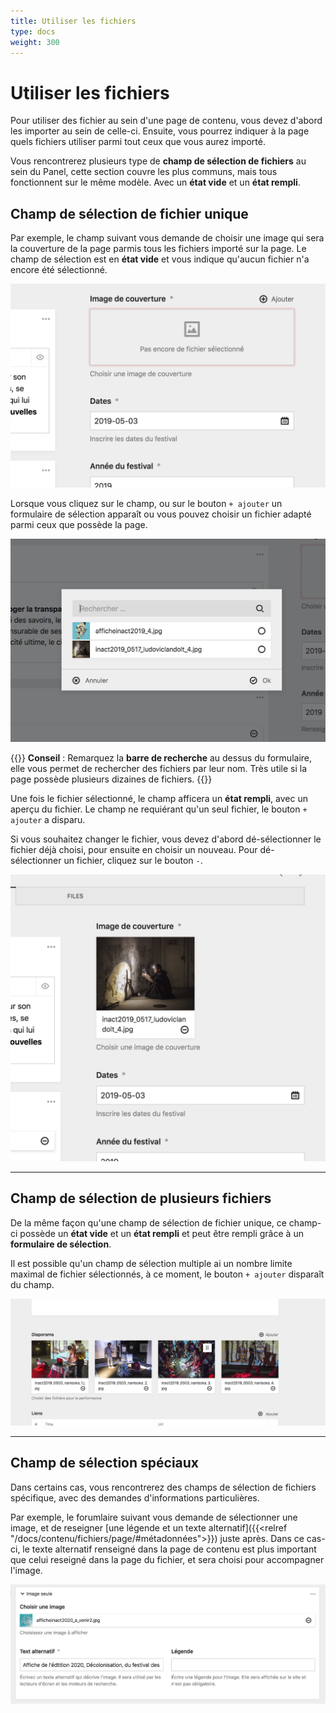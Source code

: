 ```yaml
---
title: Utiliser les fichiers
type: docs
weight: 300
---
```


# Utiliser les fichiers

Pour utiliser des fichier au sein d'une page de contenu, vous devez d'abord les importer au sein de celle-ci. Ensuite, vous pourrez indiquer à la page quels fichiers utiliser parmi tout ceux que vous aurez importé.

Vous rencontrerez plusieurs type de **champ de sélection de fichiers** au sein du Panel, cette section couvre les plus communs, mais tous fonctionnent sur le même modèle. Avec un **état vide** et un **état rempli**.

## Champ de sélection de fichier unique

Par exemple, le champ suivant vous demande de choisir une image qui sera la couverture de la page parmis tous les fichiers importé sur la page. Le champ de sélection est en **état vide** et vous indique qu'aucun fichier n'a encore été sélectionné.

![Champ de choix d'une couverture de page](file_field.png)

Lorsque vous cliquez sur le champ, ou sur le bouton ```+ ajouter``` un formulaire de sélection apparaît ou vous pouvez choisir un fichier adapté parmi ceux que possède la page.

![Forumlaire de séléction d'un fichier](file_choose.png)

{{<hint info>}}
**Conseil** :
Remarquez la **barre de recherche** au dessus du formulaire, elle vous permet de rechercher des fichiers par leur nom. Très utile si la page possède plusieurs dizaines de fichiers.
{{</hint>}}

Une fois le fichier sélectionné, le champ afficera un **état rempli**, avec un aperçu du fichier. Le champ ne requiérant qu'un seul fichier, le bouton ```+ ajouter``` a disparu.

Si vous souhaitez changer le fichier, vous devez d'abord dé-sélectionner le fichier déjà choisi, pour ensuite en choisir un nouveau. Pour dé-sélectionner un fichier, cliquez sur le bouton ```-```.

![Fichié choisi](file_chosen.png)

----

## Champ de sélection de plusieurs fichiers

De la même façon qu'une champ de sélection de fichier unique, ce champ-ci possède un **état vide** et un **état rempli** et peut être rempli grâce à un **formulaire de sélection**.

Il est possible qu'un champ de sélection multiple ai un nombre limite maximal de fichier sélectionnés, à ce moment, le bouton ```+ ajouter``` disparaît du champ.

![Forumlaire de séléction de plusieurs fichiers](files_choose.png)

----

## Champ de sélection spéciaux

Dans certains cas, vous rencontrerez des champs de sélection de fichiers spécifique, avec des demandes d'informations particulières.

Par exemple, le forumlaire suivant vous demande de sélectionner une image, et de reseigner [une légende et un texte alternatif]({{<relref "/docs/contenu/fichiers/page/#métadonnées">}}) juste après. Dans ce cas-ci, le texte alternatif renseigné dans la page de contenu est plus important que celui reseigné dans la page du fichier, et sera choisi pour accompagner l'image.

![Sélection d'une seule image](file_solo.png)
